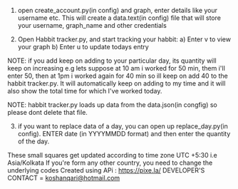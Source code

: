 1. open create_account.py(in config) and graph, enter details like your username etc.
This will create a data.text(in config) file that will store your username, graph_name and other credentials 

2. Open Habbit tracker.py, and start tracking your habbit:
a) Enter v to view your graph 
b) Enter u to update todays entry

NOTE: if you add keep on adding to your particular day, its quantity will keep on increasing
e.g lets suppose at 10 am i worked for 50 min, them i'll enter 50, then at 1pm i worked again for 40 min
so ill keep on add 40 to the habbit tracker.py. It will automatically keep on adding to my time and it will also show the 
total time for which I've worked today.

NOTE: habbit tracker.py loads up data from the data.json(in congfig) so please dont delete that file.

3. if you want to replace data of a day, you can open up replace_day.py(in config).
ENTER date (in YYYYMMDD format) and then enter the quantity of the day.


These small squares get updated according to time zone UTC +5:30 i.e Asia/Kolkata
If you're form any other country, you need to change the underlying codes
Created using APi : https://pixe.la/
DEVELOPER'S CONTACT = koshanqari@hotmail.com